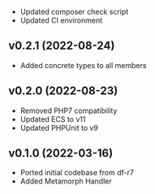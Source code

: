 * Updated composer check script
* Updated CI environment

## v0.2.1 (2022-08-24)
* Added concrete types to all members

## v0.2.0 (2022-08-23)
* Removed PHP7 compatibility
* Updated ECS to v11
* Updated PHPUnit to v9

## v0.1.0 (2022-03-16)
* Ported initial codebase from df-r7
* Added Metamorph Handler
